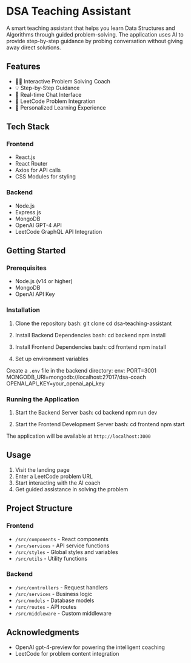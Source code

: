 # DSA Teaching Assistant

A smart teaching assistant that helps you learn Data Structures and Algorithms through guided problem-solving. The application uses AI to provide step-by-step guidance by probing conversation without giving away direct solutions.

## Features

- 🧑‍🏫 Interactive Problem Solving Coach
- 💡 Step-by-Step Guidance
- 🔄 Real-time Chat Interface
- 📝 LeetCode Problem Integration
- 🎯 Personalized Learning Experience

## Tech Stack

### Frontend
- React.js
- React Router
- Axios for API calls
- CSS Modules for styling

### Backend
- Node.js
- Express.js
- MongoDB
- OpenAI GPT-4 API
- LeetCode GraphQL API Integration

## Getting Started

### Prerequisites
- Node.js (v14 or higher)
- MongoDB
- OpenAI API Key

### Installation

1. Clone the repository
bash:
git clone <repository-url>
cd dsa-teaching-assistant


2. Install Backend Dependencies
bash:
cd backend
npm install

3. Install Frontend Dependencies
bash:
cd frontend
npm install


4. Set up environment variables

Create a `.env` file in the backend directory:
env:
PORT=3001
MONGODB_URI=mongodb://localhost:27017/dsa-coach
OPENAI_API_KEY=your_openai_api_key

### Running the Application

1. Start the Backend Server
bash:
cd backend
npm run dev

2. Start the Frontend Development Server
bash:
cd frontend
npm start

The application will be available at `http://localhost:3000`

## Usage

1. Visit the landing page
2. Enter a LeetCode problem URL
3. Start interacting with the AI coach
4. Get guided assistance in solving the problem

## Project Structure

### Frontend
- `/src/components` - React components
- `/src/services` - API service functions
- `/src/styles` - Global styles and variables
- `/src/utils` - Utility functions

### Backend
- `/src/controllers` - Request handlers
- `/src/services` - Business logic
- `/src/models` - Database models
- `/src/routes` - API routes
- `/src/middleware` - Custom middleware


## Acknowledgments

- OpenAI gpt-4-preview for powering the intelligent coaching
- LeetCode for problem content integration
